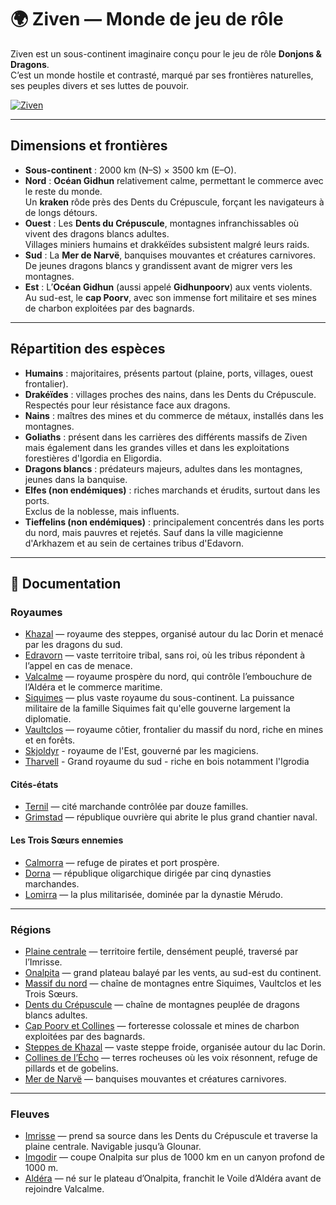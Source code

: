 # 🌍 Ziven — Monde de jeu de rôle

Ziven est un sous-continent imaginaire conçu pour le jeu de rôle **Donjons & Dragons**.  
C’est un monde hostile et contrasté, marqué par ses frontières naturelles, ses peuples divers et ses luttes de pouvoir.

<a href="{{ '/images/Ziven.jpg' | relative_url }}" class="glightbox">
  <img src="{{ '/images/Ziven.jpg' | relative_url }}" alt="Ziven" loading="lazy">
</a>

---

## Dimensions et frontières

- **Sous-continent** : 2000 km (N–S) × 3500 km (E–O).
- **Nord** : **Océan Gidhun** relativement calme, permettant le commerce avec le reste du monde.  
  Un **kraken** rôde près des Dents du Crépuscule, forçant les navigateurs à de longs détours.
- **Ouest** : Les **Dents du Crépuscule**, montagnes infranchissables où vivent des dragons blancs adultes.  
  Villages miniers humains et drakkéïdes subsistent malgré leurs raids.
- **Sud** : La **Mer de Narvë**, banquises mouvantes et créatures carnivores.  
  De jeunes dragons blancs y grandissent avant de migrer vers les montagnes.
- **Est** : L’**Océan Gidhun** (aussi appelé **Gidhunpoorv**) aux vents violents.  
  Au sud-est, le **cap Poorv**, avec son immense fort militaire et ses mines de charbon exploitées par des bagnards.

---

## Répartition des espèces

- **Humains** : majoritaires, présents partout (plaine, ports, villages, ouest frontalier).
- **Drakéïdes** : villages proches des nains, dans les Dents du Crépuscule.  
  Respectés pour leur résistance face aux dragons.
- **Nains** : maîtres des mines et du commerce de métaux, installés dans les montagnes.
- **Goliaths** : présent dans les carrières des différents massifs de Ziven mais également dans les grandes villes et dans les exploitations forestières d'Igordia en Eligordia.
- **Dragons blancs** : prédateurs majeurs, adultes dans les montagnes, jeunes dans la banquise.
- **Elfes (non endémiques)** : riches marchands et érudits, surtout dans les ports.  
  Exclus de la noblesse, mais influents.
- **Tieffelins (non endémiques)** : principalement concentrés dans les ports du nord, mais pauvres et rejetés. Sauf dans la ville magicienne d'Arkhazem et au sein de certaines tribus d'Edavorn.

---

## 📖 Documentation

### Royaumes
- [Khazal](./docs/royaumes/khazal.md) — royaume des steppes, organisé autour du lac Dorin et menacé par les dragons du sud.  
- [Edravorn](./docs/royaumes/edravorn.md) — vaste territoire tribal, sans roi, où les tribus répondent à l’appel en cas de menace. 
- [Valcalme](./docs/royaumes/valcalme.md) — royaume prospère du nord, qui contrôle l’embouchure de l’Aldéra et le commerce maritime.  
- [Siquimes](./docs/royaumes/siquimes.md) — plus vaste royaume du sous-continent. La puissance militaire de la famille Siquimes fait qu'elle gouverne largement la diplomatie.
- [Vaultclos](./docs/royaumes/vaultclos.md) — royaume côtier, frontalier du massif du nord, riche en mines et en forêts.  
- [Skjoldyr](./docs/royaumes/skjoldyr.md) - royaume de l'Est, gouverné par les magiciens.  
- [Tharvell](./docs/royaumes/tharvell.md) - Grand royaume du sud - riche en bois notamment l'Igrodia

#### Cités-états
- [Ternil](./docs/royaumes/ternil.md) — cité marchande contrôlée par douze familles.  
- [Grimstad](./docs/royaumes/grimstad.md) — république ouvrière qui abrite le plus grand chantier naval.  

#### Les Trois Sœurs ennemies
- [Calmorra](./docs/royaumes/calmorra.md) — refuge de pirates et port prospère.  
- [Dorna](./docs/royaumes/dorna.md) — république oligarchique dirigée par cinq dynasties marchandes.  
- [Lomirra](./docs/royaumes/lomirra.md) — la plus militarisée, dominée par la dynastie Mérudo.  

---

### Régions
- [Plaine centrale](./docs/regions/plaine_centrale.md) — territoire fertile, densément peuplé, traversé par l’Imrisse.  
- [Onalpita](./docs/regions/onalpita.md) — grand plateau balayé par les vents, au sud-est du continent.  
- [Massif du nord](./docs/regions/massif_du_nord.md) — chaîne de montagnes entre Siquimes, Vaultclos et les Trois Sœurs.  
- [Dents du Crépuscule](./docs/regions/dents_du_crepuscule.md) — chaîne de montagnes peuplée de dragons blancs adultes.  
- [Cap Poorv et Collines](./docs/regions/cap_poorv_et_collines.md) — forteresse colossale et mines de charbon exploitées par des bagnards.  
- [Steppes de Khazal](./docs/regions/steppes_de_khazal.md) — vaste steppe froide, organisée autour du lac Dorin.  
- [Collines de l’Écho](./docs/regions/collines_de_lecho.md) — terres rocheuses où les voix résonnent, refuge de pillards et de gobelins.  
- [Mer de Narvë](./docs/regions/mer_de_narve.md) — banquises mouvantes et créatures carnivores.  

---

### Fleuves
- [Imrisse](./docs/fleuves/imrisse.md) — prend sa source dans les Dents du Crépuscule et traverse la plaine centrale. Navigable jusqu’à Glounar.  
- [Imgodir](./docs/fleuves/imgodir.md) — coupe Onalpita sur plus de 1000 km en un canyon profond de 1000 m.  
- [Aldéra](./docs/fleuves/aldera.md) — né sur le plateau d’Onalpita, franchit le Voile d’Aldéra avant de rejoindre Valcalme.   
